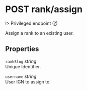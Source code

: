 # <span class="badge badge-light">POST</span> <span class="badge badge-light">rank/assign</span>

!> Privileged endpoint ([?](privileged.md))

Assign a rank to an existing user.

## Properties

`rankSlug` *string*  
Unique Identifier.

`username` *string*  
User IGN to assign to.

